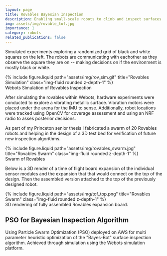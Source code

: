 ```yaml
---
layout: page
title: Rovables Bayesian Inspection
description: Enabling small-scale robots to climb and inspect surfaces.
img: assets/img/rovable_tof.jpg
importance: 1
category: robots
related_publications: false
---
```

Simulated experiments exploring a randomized grid of black and white squares on the left. The robots are communicating with eachother as they observe the square they are on --  making decisions on if the environment is mostly black or white.

<div class="row">
    <div class="col-sm mt-3 mt-md-0">
        {% include figure.liquid path="assets/img/rov_sim.gif" title="Rovables Simulation" class="img-fluid rounded z-depth-1" %}
    </div>
</div>
<div class="caption">
    Webots Simulation of Rovables Inspection
</div>

After simulating the rovables within Webots, hardware experiments were conducted to explore a vibrating metallic surface. Vibration motors were placed under the arena for the IMU to sense. Additionally, robot locations were tracked using OpenCV for coverage assessment and using an NRF radio to asses posterior decisions. 

As part of my Princeton senior thesis I fabricated a swarm of 20 Rovables robots and helping in the design of a 3D test bed for verification of future new inspection algorithms.

<div class="row">
    <div class="col-sm mt-3 mt-md-0">
        {% include figure.liquid path="assets/img/rovables_swarm.jpg" title="Rovables Swarm" class="img-fluid rounded z-depth-1" %}
    </div>
</div>
<div class="caption">
    Swarm of Rovables
</div>

Below is a 3D render of a time of flight board expansion of the individual sensor modules and the expansion that that would connect on the top of the design. Then the assembled version attached to the top of the previously designed robot. 

<div class="row">
    <div class="col-sm mt-3 mt-md-0">
        {% include figure.liquid path="assets/img/tof_top.png" title="Rovables Swarm" class="img-fluid rounded z-depth-1" %}
    </div>
</div>
<div class="caption">
    3D rendering of fully assembled Rovables expansion board.
</div>
<!-- 
<img align="left" width="20%" height="30%" src="/images/tof_board_individual.PNG">
<img align="right" width="80%" src="/images/tof_top.PNG">  -->

## PSO for Bayesian Inspection Algorithm
Using Particle Swarm Optimization (PSO) deployed on AWS for multi parameter heuristic optimization of the "Bayes-Bot" surface inspection algorithm. Achieved through simulation using the Webots simulation platform.
